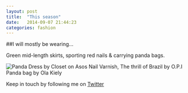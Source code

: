 ```yaml
---
layout: post
title:  "This season"
date:   2014-09-07 21:44:23
categories: fashion
---
```


##I will mostly be wearing...

Green mid-length skirts, sporting red nails & carrying panda bags.

![Panda](https://raw.githubusercontent.com/raphaelleheaf/nevercinderella/gh-pages/_assets/panda-bag.jpg)
 Dress by Closet on Asos
 Nail Varnish, The thrill of Brazil by O.P.I
 Panda bag by Ola Kiely


Keep in touch by following me on [Twitter](https://twitter.com/cinderellanever) 


